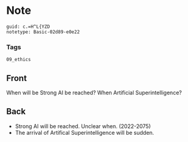 # Note
```
guid: c.=H^L{YZD
notetype: Basic-02d89-e0e22
```

### Tags
```
09_ethics
```

## Front
When will be Strong AI be reached? When Artificial Superintelligence?

## Back
<ul><li>Strong AI will be reached. Unclear when. (2022-2075)</li><li>The arrival of Artifical Superintelligence will be sudden.</li></ul>
